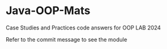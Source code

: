 # Java-OOP-Mats
Case Studies and Practices code answers for OOP LAB 2024

Refer to the commit message to see the module
